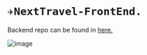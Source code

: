 # `✈️NextTravel-FrontEnd.`  

Backend repo can be found in <a href="https://github.com/DamianRavinduPeiris/NextTravelBackEnd">here.</a>

![image](https://github.com/DamianRavinduPeiris/NextTravel-FrontEnd/assets/115478137/296c5b4d-a140-4616-970f-0e4ba0345b77)

